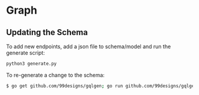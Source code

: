 # Graph

## Updating the Schema

To add new endpoints, add a json file to schema/model and run the generate script:

```sh
python3 generate.py
```

To re-generate a change to the schema:

```sh
$ go get github.com/99designs/gqlgen; go run github.com/99designs/gqlgen generate
```
